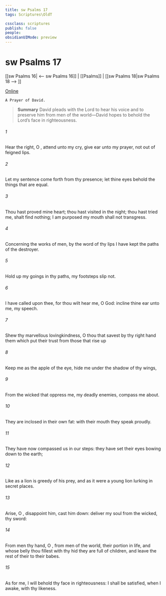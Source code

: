 ```yaml
---
title: sw Psalms 17
tags: Scriptures\OldT

cssclass: scriptures
publish: false
people:
obsidianUIMode: preview
---
```


# sw Psalms 17
[[sw Psalms 16| <-- sw Psalms 16]] | [[Psalms]] | [[sw Psalms 18|sw Psalms 18 --> ]]

[Online](https://churchofjesuschrist.org/study/scriptures/ot/ps/17?lang=eng)

```
A Prayer of David.
```

> __Summary__
David pleads with the Lord to hear his voice and to preserve him from men of the world—David hopes to behold the Lord’s face in righteousness.

###### 1 
Hear the right, O , attend unto my cry, give ear unto my prayer,  not out of feigned lips.

###### 2 
Let my sentence come forth from thy presence; let thine eyes behold the things that are equal.

###### 3 
Thou hast proved mine heart; thou hast visited  in the night; thou hast tried me,  shalt find nothing; I am purposed  my mouth shall not transgress.

###### 4 
Concerning the works of men, by the word of thy lips I have kept  the paths of the destroyer.

###### 5 
Hold up my goings in thy paths,  my footsteps slip not.

###### 6 
I have called upon thee, for thou wilt hear me, O God: incline thine ear unto me,  my speech.

###### 7 
Shew thy marvellous lovingkindness, O thou that savest by thy right hand them which put their trust  from those that rise up 

###### 8 
Keep me as the apple of the eye, hide me under the shadow of thy wings,

###### 9 
From the wicked that oppress me,  my deadly enemies,  compass me about.

###### 10 
They are inclosed in their own fat: with their mouth they speak proudly.

###### 11 
They have now compassed us in our steps: they have set their eyes bowing down to the earth;

###### 12 
Like as a lion  is greedy of his prey, and as it were a young lion lurking in secret places.

###### 13 
Arise, O , disappoint him, cast him down: deliver my soul from the wicked,  thy sword:

###### 14 
From men  thy hand, O , from men of the world,  their portion in  life, and whose belly thou fillest with thy hid  they are full of children, and leave the rest of their  to their babes.

###### 15 
As for me, I will behold thy face in righteousness: I shall be satisfied, when I awake, with thy likeness.

